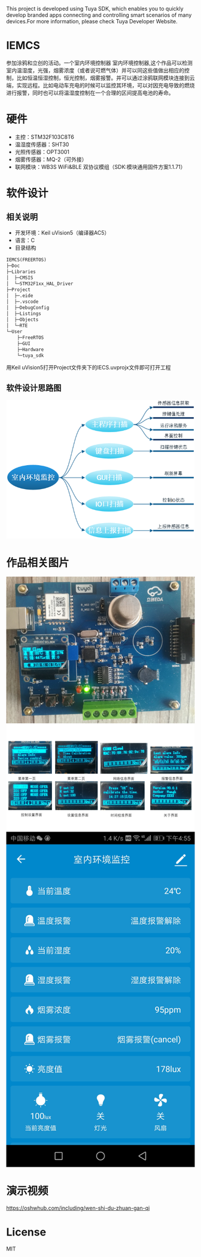This project is developed using Tuya SDK, which enables you to quickly develop branded apps connecting and controlling smart scenarios of many devices.For more information, please check Tuya Developer Website.
# IEMCS
参加涂鸦和立创的活动。一个室内环境控制器
室内环境控制器,这个作品可以检测室内温湿度，光强，烟雾浓度（或者说可燃气体）并可以同这些值做出相应的控制，比如恒温恒湿控制，恒光控制，烟雾报警。并可以通过涂鸦联网模块连接到云端，实现远程。比如电动车充电的时候可以监控其环境，可以对因充电导致的燃烧进行报警，同时也可以将温湿度控制在一个合理的区间提高电池的寿命。
# 硬件
* 主控：STM32F103C8T6
* 温湿度传感器：SHT30
* 光照传感器：OPT3001
* 烟雾传感器：MQ-2（可外接）
* 联网模块：WB3S WiFi&BLE 双协议模组（SDK:模块通用固件方案1.1.71）
# 软件设计
## 相关说明
* 开发环境：Keil uVision5（编译器AC5）
* 语言：C
* 目录结构
```
IEMCS(FREERTOS)
├─Doc
├─Libraries
│  ├─CMSIS
│  └─STM32F1xx_HAL_Driver
├─Project
│  ├─.eide
│  ├─.vscode
│  ├─DebugConfig
│  ├─Listings
│  ├─Objects
│  └─RTE
└─User
    ├─FreeRTOS
    ├─GUI
    ├─Hardware
    └─tuya_sdk
```
用Keil uVision5打开Project文件夹下的IECS.uvprojx文件即可打开工程
## 软件设计思路图
![思维导图](https://github.com/xiaoengineer/IEMCS/blob/main/img/%E8%AE%BE%E8%AE%A1%E5%AF%BC%E5%9B%BE.png?raw=ture)
# 作品相关图片
![整体](https://github.com/xiaoengineer/IEMCS/blob/main/img/%E6%95%B4%E4%BD%93.jpg?rwa=ture)
![界面展示](https://github.com/xiaoengineer/IEMCS/blob/main/img/%E7%95%8C%E9%9D%A2%E5%B1%95%E7%A4%BA.png?raw=ture)
![客户端界面](https://github.com/xiaoengineer/IEMCS/blob/main/img/Screenshot_20210223-165534.jpg?raw=ture)
# 演示视频
https://oshwhub.com/including/wen-shi-du-zhuan-gan-qi
# License
MIT

